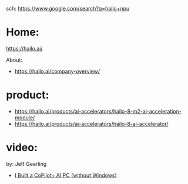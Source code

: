 sch: https://www.google.com/search?q=hailo+npu

# Home:
https://hailo.ai/

About:
- https://hailo.ai/company-overview/

# product:
- https://hailo.ai/products/ai-accelerators/hailo-8-m2-ai-acceleration-module/
- https://hailo.ai/products/ai-accelerators/hailo-8-ai-accelerator/

# video:
by: Jeff Geerling
- [I Built a CoPilot+ AI PC (without Windows)](https://youtu.be/HgIMJbN0DS0)

